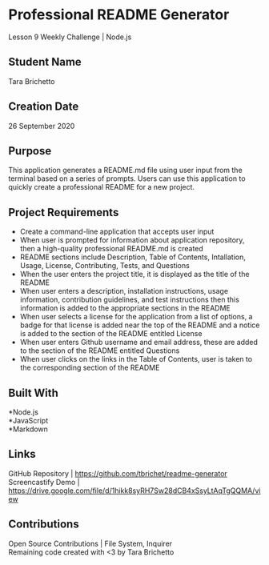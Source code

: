 # Professional README Generator
Lesson 9 Weekly Challenge | Node.js 

## Student Name
Tara Brichetto

## Creation Date
26 September 2020

## Purpose
This application generates a README.md file using user input from the terminal based on a series of prompts. Users can use this application to quickly create a professional README for a new project. 

## Project Requirements
* Create a command-line application that accepts user input <br>
* When user is prompted for information about application repository, then a high-quality professional README.md is created <br>
* README sections include Description, Table of Contents, Intallation, Usage, License, Contributing, Tests, and Questions <br>
* When the user enters the project title, it is displayed as the title of the README <br>
* When user enters a description, installation instructions, usage information, contribution guidelines, and test instructions then this information is added to the appropriate sections in the README <br>
* When user selects a license for the application from a list of options, a badge for that license is added near the top of the README and a notice is added to the section of the README entitled License <br>
* When user enters Github username and email address, these are added to the section of the README entitled Questions <br>
* When user clicks on the links in the Table of Contents, user is taken to the corresponding section of the README

## Built With
*Node.js <br>
*JavaScript <br>
*Markdown <br>

## Links
GitHub Repository | https://github.com/tbrichet/readme-generator
Screencastify Demo | https://drive.google.com/file/d/1hikk8syRH7Sw28dCB4xSsyLtAqTgQQMA/view

## Contributions
Open Source Contributions | File System, Inquirer<br>
Remaining code created with <3 by Tara Brichetto
